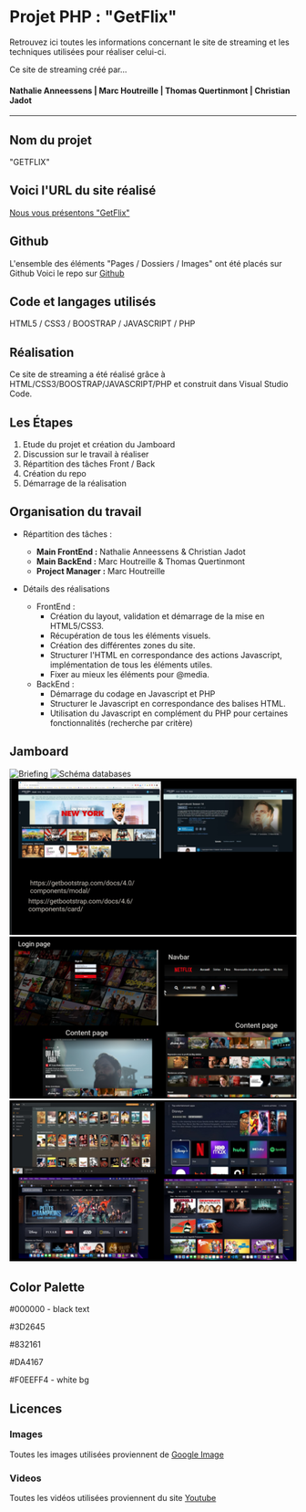
# Projet PHP : "GetFlix"

Retrouvez ici toutes les informations concernant le site de streaming et les techniques utilisées pour réaliser celui-ci.

Ce site de streaming créé par...<br>
#### Nathalie Anneessens | Marc Houtreille | Thomas Quertinmont | Christian Jadot

***

## Nom du projet

"GETFLIX"

## Voici l'URL du site réalisé
[Nous vous présentons "GetFlix"](http://ed37803c20a8.ngrok.io/getflixproject/)

## Github
L'ensemble des éléments "Pages / Dossiers / Images" ont été placés sur Github
Voici le repo sur [Github](https://github.com/MarcHoutreille/getflixProject)


## Code et langages utilisés
HTML5 / CSS3 / BOOSTRAP / JAVASCRIPT / PHP

## Réalisation
Ce site de streaming a été réalisé grâce à HTML/CSS3/BOOSTRAP/JAVASCRIPT/PHP et construit dans Visual Studio Code.

## Les Étapes
1. Etude du projet et création du Jamboard
2. Discussion sur le travail à réaliser
3. Répartition des tâches Front / Back
4. Création du repo
5. Démarrage de la réalisation

## Organisation du travail
- Répartition des tâches :
  - **Main FrontEnd :** Nathalie Anneessens & Christian Jadot
  - **Main BackEnd :** Marc Houtreille & Thomas Quertinmont
  - **Project Manager :** Marc Houtreille

- Détails des réalisations
  - FrontEnd :
    - Création du layout, validation et démarrage de la mise en HTML5/CSS3.
    - Récupération de tous les éléments visuels.
    - Création des différentes zones du site.
    - Structurer l'HTML en correspondance des actions Javascript, implémentation de tous les éléments utiles.
    - Fixer au mieux les éléments pour @media.
  - BackEnd :
    - Démarrage du codage en Javascript et PHP
    - Structurer le Javascript en correspondance des balises HTML.
    - Utilisation du Javascript en complément du PHP pour certaines fonctionnalités (recherche par critère)

## Jamboard
![Briefing](images/readme/getflix-briefing.png)
![Schéma databases](images/readme/getflix-databases.png)
![Inspirations](images/readme/getflix-inspirations-1.png)
![Inspirations](images/readme/getflix-inspirations-2.png)
![Inspirations](images/readme/getflix-inspirations-3.png)


## Color Palette

#000000 - black text

#3D2645

#832161

#DA4167

#F0EEFF4 - white bg

## Licences
### Images
Toutes les images utilisées proviennent de [Google Image](https://www.google.com/imghp?hl=fr)

### Videos
Toutes les vidéos utilisées proviennent du site [Youtube](https://www.youtube.com) 


